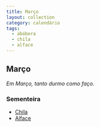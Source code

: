 ```yaml
---
title: Março
layout: collection
category: calendário
tags:
  - abóbora
  - chila
  - alface
---
```


## Março

_Em Março, tanto durmo como faço._

### Sementeira

* [Chila][1]
* [Alface][2]

[1]: /culturas/abobora/
[2]: /culturas/alface/
